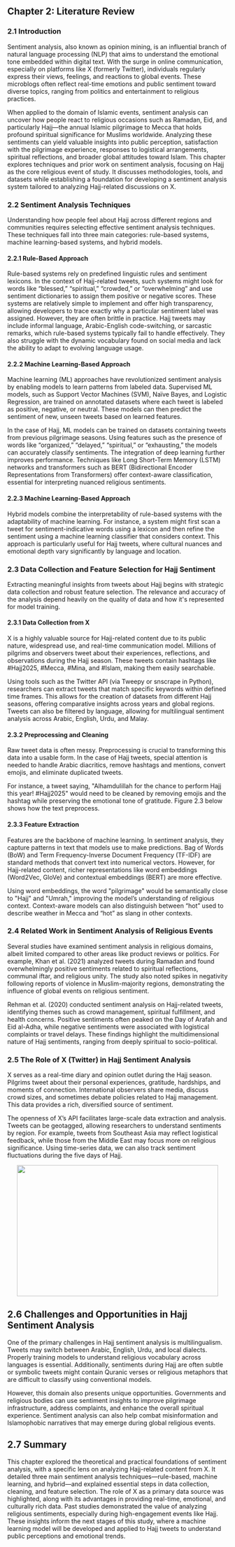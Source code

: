 ## Chapter 2: Literature Review

### 2.1 Introduction
Sentiment analysis, also known as opinion mining, is an influential branch of natural language processing (NLP) that aims to understand the emotional tone embedded within digital text. With the surge in online communication, especially on platforms like X (formerly Twitter), individuals regularly express their views, feelings, and reactions to global events. These microblogs often reflect real-time emotions and public sentiment toward diverse topics, ranging from politics and entertainment to religious practices.

When applied to the domain of Islamic events, sentiment analysis can uncover how people react to religious occasions such as Ramadan, Eid, and particularly Hajj—the annual Islamic pilgrimage to Mecca that holds profound spiritual significance for Muslims worldwide. Analyzing these sentiments can yield valuable insights into public perception, satisfaction with the pilgrimage experience, responses to logistical arrangements, spiritual reflections, and broader global attitudes toward Islam. This chapter explores techniques and prior work on sentiment analysis, focusing on Hajj as the core religious event of study. It discusses methodologies, tools, and datasets while establishing a foundation for developing a sentiment analysis system tailored to analyzing Hajj-related discussions on X.

### 2.2 Sentiment Analysis Techniques
Understanding how people feel about Hajj across different regions and communities requires selecting effective sentiment analysis techniques. These techniques fall into three main categories: rule-based systems, machine learning-based systems, and hybrid models.

#### 2.2.1 Rule-Based Approach
Rule-based systems rely on predefined linguistic rules and sentiment lexicons. In the context of Hajj-related tweets, such systems might look for words like “blessed,” “spiritual,” “crowded,” or “overwhelming” and use sentiment dictionaries to assign them positive or negative scores. These systems are relatively simple to implement and offer high transparency, allowing developers to trace exactly why a particular sentiment label was assigned. However, they are often brittle in practice. Hajj tweets may include informal language, Arabic-English code-switching, or sarcastic remarks, which rule-based systems typically fail to handle effectively. They also struggle with the dynamic vocabulary found on social media and lack the ability to adapt to evolving language usage.

#### 2.2.2 Machine Learning-Based Approach
Machine learning (ML) approaches have revolutionized sentiment analysis by enabling models to learn patterns from labeled data. Supervised ML models, such as Support Vector Machines (SVM), Naïve Bayes, and Logistic Regression, are trained on annotated datasets where each tweet is labeled as positive, negative, or neutral. These models can then predict the sentiment of new, unseen tweets based on learned features.

In the case of Hajj, ML models can be trained on datasets containing tweets from previous pilgrimage seasons. Using features such as the presence of words like “organized,” “delayed,” “spiritual,” or “exhausting,” the models can accurately classify sentiments. The integration of deep learning further improves performance. Techniques like Long Short-Term Memory (LSTM) networks and transformers such as BERT (Bidirectional Encoder Representations from Transformers) offer context-aware classification, essential for interpreting nuanced religious sentiments.

#### 2.2.3 Machine Learning-Based Approach
Hybrid models combine the interpretability of rule-based systems with the adaptability of machine learning. For instance, a system might first scan a tweet for sentiment-indicative words using a lexicon and then refine the sentiment using a machine learning classifier that considers context. This approach is particularly useful for Hajj tweets, where cultural nuances and emotional depth vary significantly by language and location.

### 2.3 Data Collection and Feature Selection for Hajj Sentiment
Extracting meaningful insights from tweets about Hajj begins with strategic data collection and robust feature selection. The relevance and accuracy of the analysis depend heavily on the quality of data and how it's represented for model training.

#### 2.3.1 Data Collection from X
X is a highly valuable source for Hajj-related content due to its public nature, widespread use, and real-time communication model. Millions of pilgrims and observers tweet about their experiences, reflections, and observations during the Hajj season. These tweets contain hashtags like #Hajj2025, #Mecca, #Mina, and #Islam, making them easily searchable.

Using tools such as the Twitter API (via Tweepy or snscrape in Python), researchers can extract tweets that match specific keywords within defined time frames. This allows for the creation of datasets from different Hajj seasons, offering comparative insights across years and global regions. Tweets can also be filtered by language, allowing for multilingual sentiment analysis across Arabic, English, Urdu, and Malay.

#### 2.3.2 Preprocessing and Cleaning
Raw tweet data is often messy. Preprocessing is crucial to transforming this data into a usable form. In the case of Hajj tweets, special attention is needed to handle Arabic diacritics, remove hashtags and mentions, convert emojis, and eliminate duplicated tweets.

For instance, a tweet saying, "Alhamdulillah for the chance to perform Hajj this year! #Hajj2025" would need to be cleaned by removing emojis and the hashtag while preserving the emotional tone of gratitude. Figure 2.3 below shows how the text preprocess.

#### 2.3.3 Feature Extraction
Features are the backbone of machine learning. In sentiment analysis, they capture patterns in text that models use to make predictions. Bag of Words (BoW) and Term Frequency-Inverse Document Frequency (TF-IDF) are standard methods that convert text into numerical vectors. However, for Hajj-related content, richer representations like word embeddings (Word2Vec, GloVe) and contextual embeddings (BERT) are more effective.

Using word embeddings, the word "pilgrimage" would be semantically close to "Hajj" and "Umrah," improving the model’s understanding of religious context. Context-aware models can also distinguish between “hot” used to describe weather in Mecca and “hot” as slang in other contexts.

### 2.4 Related Work in Sentiment Analysis of Religious Events
Several studies have examined sentiment analysis in religious domains, albeit limited compared to other areas like product reviews or politics. For example, Khan et al. (2021) analyzed tweets during Ramadan and found overwhelmingly positive sentiments related to spiritual reflections, communal iftar, and religious unity. The study also noted spikes in negativity following reports of violence in Muslim-majority regions, demonstrating the influence of global events on religious sentiment.

Rehman et al. (2020) conducted sentiment analysis on Hajj-related tweets, identifying themes such as crowd management, spiritual fulfillment, and health concerns. Positive sentiments often peaked on the Day of Arafah and Eid al-Adha, while negative sentiments were associated with logistical complaints or travel delays. These findings highlight the multidimensional nature of Hajj sentiments, ranging from deeply spiritual to socio-political.

### 2.5 The Role of X (Twitter) in Hajj Sentiment Analysis
X serves as a real-time diary and opinion outlet during the Hajj season. Pilgrims tweet about their personal experiences, gratitude, hardships, and moments of connection. International observers share media, discuss crowd sizes, and sometimes debate policies related to Hajj management. This data provides a rich, diversified source of sentiment.

The openness of X’s API facilitates large-scale data extraction and analysis. Tweets can be geotagged, allowing researchers to understand sentiments by region. For example, tweets from Southeast Asia may reflect logistical feedback, while those from the Middle East may focus more on religious significance. Using time-series data, we can also track sentiment fluctuations during the five days of Hajj.

<div align="center">
<img width="460" height="300" src="https://github.com/user-attachments/assets/7671a431-f6d2-430c-a183-a97713935a0b">
</div>

## 2.6 Challenges and Opportunities in Hajj Sentiment Analysis
One of the primary challenges in Hajj sentiment analysis is multilingualism. Tweets may switch between Arabic, English, Urdu, and local dialects. Properly training models to understand religious vocabulary across languages is essential. Additionally, sentiments during Hajj are often subtle or symbolic tweets might contain Quranic verses or religious metaphors that are difficult to classify using conventional models.

However, this domain also presents unique opportunities. Governments and religious bodies can use sentiment insights to improve pilgrimage infrastructure, address complaints, and enhance the overall spiritual experience. Sentiment analysis can also help combat misinformation and Islamophobic narratives that may emerge during global religious events.

## 2.7 Summary
This chapter explored the theoretical and practical foundations of sentiment analysis, with a specific lens on analyzing Hajj-related content from X. It detailed three main sentiment analysis techniques—rule-based, machine learning, and hybrid—and explained essential steps in data collection, cleaning, and feature selection. The role of X as a primary data source was highlighted, along with its advantages in providing real-time, emotional, and culturally rich data. Past studies demonstrated the value of analyzing religious sentiments, especially during high-engagement events like Hajj. These insights inform the next stages of this study, where a machine learning model will be developed and applied to Hajj tweets to understand public perceptions and emotional trends.
